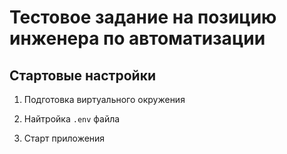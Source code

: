 # Тестовое задание на позицию инженера по автоматизации

## Стартовые настройки

1. Подготовка виртуального окружения

2. Найтройка `.env` файла

3. Старт приложения